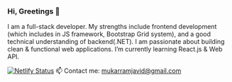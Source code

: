 ### Hi, Greetings 👋


I am a full-stack developer. My strengths include frontend development (which includes in JS framework, Bootstrap Grid system), and a good technical understanding of backend(.NET). I am passionate about building clean & functional web applications. I’m currently learning React.js & Web API.

[![Netlify Status](https://api.netlify.com/api/v1/badges/f6e0486a-b344-48ca-9046-b7d5e95892f0/deploy-status)](https://app.netlify.com/sites/mukarramjavid/deploys)
📫 Contact me: mukarramjavid@gmail.com
